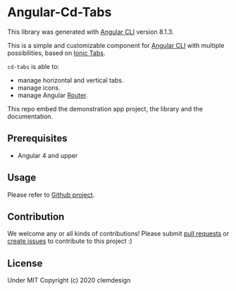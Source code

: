 # Angular-Cd-Tabs

This library was generated with [Angular CLI](https://github.com/angular/angular-cli) version 8.1.3.

This is a simple and customizable component for [Angular CLI](https://github.com/angular/angular-cli) with multiple possibilities, based on [Ionic Tabs](https://ionicframework.com/docs/api/tabs).

`cd-tabs` is able to:
- manage horizontal and vertical tabs.
- manage icons.
- manage Angular [Router](https://angular.io/guide/router).

This repo embed the demonstration app project, the library and the documentation.

## Prerequisites

- Angular 4 and upper

## Usage

Please refer to [Github project](https://github.com/clemdesign/angular-cd-tabs).

## Contribution

We welcome any or all kinds of contributions! 
Please submit [pull requests](https://github.com/clemdesign/angular-cd-tabs/pulls) or 
[create issues](https://github.com/clemdesign/angular-cd-tabs/issues) to contribute to this project :)

## License

Under MIT
Copyright (c) 2020 clemdesign
